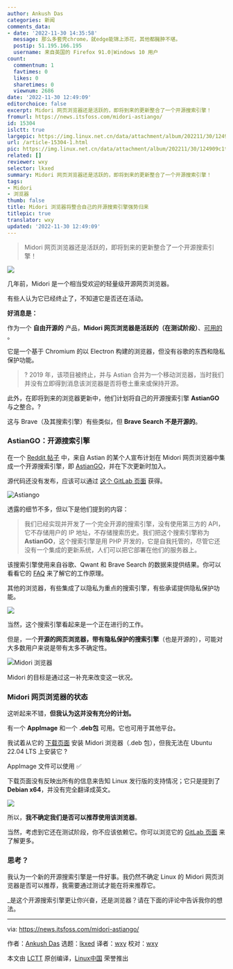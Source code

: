 ```yaml
---
author: Ankush Das
categories: 新闻
comments_data:
- date: '2022-11-30 14:35:58'
  message: 那么多套壳chrome，就edge能锦上添花，其他都臃肿不堪。
  postip: 51.195.166.195
  username: 来自英国的 Firefox 91.0|Windows 10 用户
count:
  commentnum: 1
  favtimes: 0
  likes: 0
  sharetimes: 0
  viewnum: 2686
date: '2022-11-30 12:49:09'
editorchoice: false
excerpt: Midori 网页浏览器还是活跃的，即将到来的更新整合了一个开源搜索引擎！
fromurl: https://news.itsfoss.com/midori-astiango/
id: 15304
islctt: true
largepic: https://img.linux.net.cn/data/attachment/album/202211/30/124909c1t32k7730im7w4w.jpg
url: /article-15304-1.html
pic: https://img.linux.net.cn/data/attachment/album/202211/30/124909c1t32k7730im7w4w.jpg.thumb.jpg
related: []
reviewer: wxy
selector: lkxed
summary: Midori 网页浏览器还是活跃的，即将到来的更新整合了一个开源搜索引擎！
tags:
- Midori
- 浏览器
thumb: false
title: Midori 浏览器将整合自己的开源搜索引擎强势归来
titlepic: true
translator: wxy
updated: '2022-11-30 12:49:09'
---
```



> 
> Midori 网页浏览器还是活跃的，即将到来的更新整合了一个开源搜索引擎！
> 
> 
> 


![](/data/attachment/album/202211/30/124909c1t32k7730im7w4w.jpg)


几年前，Midori 是一个相当受欢迎的轻量级开源网页浏览器。


有些人认为它已经终止了，不知道它是否还在活动。


**好消息是：**


作为一个 **自由开源的** 产品，**Midori 网页浏览器是活跃的（在测试阶段）**、[可用的](https://astian.org/en/midori-browser/) 。


它是一个基于 Chromium 的以 Electron 构建的浏览器，但没有谷歌的东西和隐私保护功能。



> 
> ? 2019 年，该项目被终止，并与 Astian 合并为一个移动浏览器，当时我们并没有立即得到消息该浏览器是否将卷土重来或保持开源。
> 
> 
> 


此外，在即将到来的浏览器更新中，他们计划将自己的开源搜索引擎 **AstianGO** 与之整合。?


这与 Brave（及其搜索引擎）有些类似，但 **Brave Search 不是开源的**。


### AstianGO：开源搜索引擎


在一个 [Reddit 帖子](https://www.reddit.com/r/opensource/comments/z44jut/midori_browser_now_with_its_own_search_engine/) 中，来自 Astian 的某个人宣布计划在 Midori 网页浏览器中集成一个开源搜索引擎，即 [AstianGO](https://astiango.com)，并在下次更新时加入。


源代码还没有发布，应该可以通过 [这个 GitLab 页面](https://gitlab.com/astiango/astian-search/) 获得。


![Astiango](/data/attachment/album/202211/30/124910p0z4e0405er50eoz.jpg)


透露的细节不多，但以下是他们提到的内容：



> 
> 我们已经实现并开发了一个完全开源的搜索引擎，没有使用第三方的 API，它不存储用户的 IP 地址，不存储搜索历史。我们把这个搜索引擎称为 **AstianGO**，这个搜索引擎是用 PHP 开发的，它是自我托管的，尽管它还没有一个集成的更新系统，人们可以把它部署在他们的服务器上。
> 
> 
> 


该搜索引擎使用来自谷歌、Qwant 和 Brave Search 的数据来提供结果。你可以看看它的 [FAQ](https://astiango.com/faq.php) 来了解它的工作原理。


其他的浏览器，有些集成了以隐私为重点的搜索引擎，有些承诺提供隐私保护功能。


![](/data/attachment/album/202211/30/124910yz9vjej9cn797ppb.png)


当然，这个搜索引擎看起来是一个正在进行的工作。


但是，一个**开源的网页浏览器，带有隐私保护的搜索引擎**（也是开源的），可能对大多数用户来说是带有太多不确定性。


![Midori 浏览器](/data/attachment/album/202211/30/124910pn8un0jjqru55h85.png)


Midori 的目标是通过这一补充来改变这一状况。


### Midori 网页浏览器的状态


这听起来不错，**但我认为这并没有充分的计划。**


有一个 **AppImage** 和一个 **.deb包** 可用。它也可用于其他平台。


我试着从它的 [下载页面](https://astian.org/download/midori-browser-for-debian-x64/) 安装 Midori 浏览器（.deb 包），但我无法在 Ubuntu 22.04 LTS 上安装它 ?


AppImage 文件可以使用 ✅


下载页面没有反映出所有的信息来告知 Linux 发行版的支持情况；它只是提到了 **Debian x64**，并没有完全翻译成英文。


![](/data/attachment/album/202211/30/124911iibb9traqkkssqsb.png)


所以，**我不确定我们是否可以推荐使用该浏览器**。


当然，考虑到它还在测试阶段，你不应该依赖它。你可以浏览它的 [GitLab 页面](https://gitlab.com/midori-web/midori-desktop) 来了解更多。


### 思考？


我认为一个新的开源搜索引擎是一件好事。我仍然不确定 Linux 的 Midori 网页浏览器是否可以推荐，我需要通过测试才能在将来推荐它。


\_是这个开源搜索引擎更让你兴奋，还是浏览器？请在下面的评论中告诉我你的想法。




---


via: <https://news.itsfoss.com/midori-astiango/>


作者：[Ankush Das](https://news.itsfoss.com/author/ankush/) 选题：[lkxed](https://github.com/lkxed) 译者：[wxy](https://github.com/wxy) 校对：[wxy](https://github.com/wxy)


本文由 [LCTT](https://github.com/LCTT/TranslateProject) 原创编译，[Linux中国](https://linux.cn/) 荣誉推出